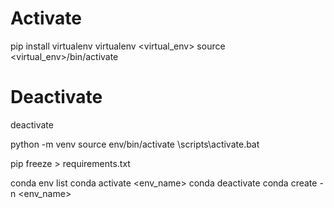 # Activate
pip install virtualenv
virtualenv <virtual_env>
source <virtual_env>/bin/activate

# Deactivate
deactivate


python -m venv <env-name>
source env/bin/activate
<env-name>\scripts\activate.bat

pip freeze > requirements.txt

conda env list
conda activate <env_name>
conda deactivate
conda create -n <env_name>
